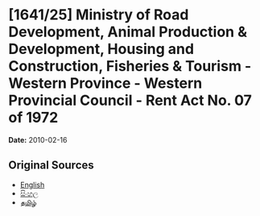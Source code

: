 # [1641/25] Ministry of Road Development, Animal Production & Development, Housing and Construction, Fisheries & Tourism - Western Province - Western Provincial Council - Rent Act No. 07 of 1972

**Date:** 2010-02-16

## Original Sources

- [English](https://documents.gov.lk/view/extra-gazettes/2010/2/1641-25_E.pdf)
- [සිංහල](https://documents.gov.lk/view/extra-gazettes/2010/2/1641-25_S.pdf)
- [தமிழ்](https://documents.gov.lk/view/extra-gazettes/2010/2/1641-25_T.pdf)
